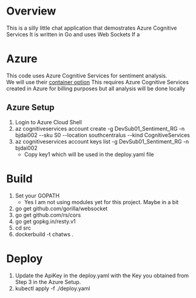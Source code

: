 # Overview 

This is a silly little chat application that demostrates Azure Cognitive Services 
It is written in Go and uses Web Sockets
If a 

# Azure 
This code uses Azure Cognitive Services for sentiment analysis.  
We will use their [container option](https://docs.microsoft.com/en-us/azure/cognitive-services/cognitive-services-container-support)
This requires Azure Cognitive Services created in Azure for billing purposes but all analysis will be done locally

## Azure Setup
1. Login to Azure Cloud Shell
2. az cognitiveservices account create -g DevSub01_Sentiment_RG -n bjdai002 --sku S0 --location southcentralus --kind CognitiveServices
3. az cognitiveservices account keys list -g DevSub01_Sentiment_RG -n bjdai002
   * Copy key1 which will be used in the deploy.yaml file 

# Build
1. Set your GOPATH 
   * Yes I am not using modules yet for this project. Maybe in a bit
2. go get github.com/gorilla/websocket
3. go get github.com/rs/cors
4. go get gopkg.in/resty.v1
5. cd src
6. dockerbuild -t chatws .

# Deploy 
1. Update the ApiKey in the deploy.yaml with the Key you obtained from Step 3 in the Azure Setup. 
2. kubectl apply -f ./deploy.yaml


